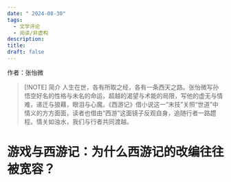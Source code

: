 ```yaml
---
date: " 2024-08-30"
tags:
  - 文学评论
  - 阅读/非虚构
description: 
title: 
draft: false
---
```


作者：张怡微

> [!NOTE] 简介
> 人生在世，各有所取之经，各有一条西天之路。张怡微写孙悟空好名的性格与未名的命运，超越的渴望与术能的局限，写他的虚无与情难，递迁与狼藉，眼泪与心魔。《西游记》借小说这一“末技”关照“世道”中情义的方方面面，读者也借由“西游”这面镜子反观自身，追随行者一路趱程。情关如浊水，我们与行者共同渡越。


# 游戏与西游记：为什么西游记的改编往往被宽容？
